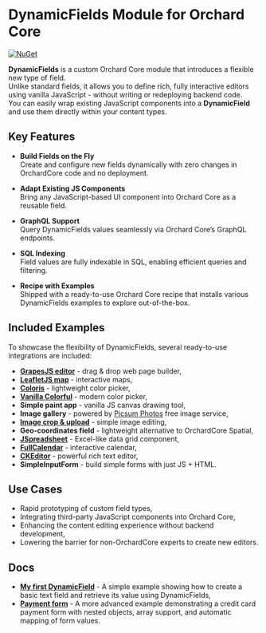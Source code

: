 # DynamicFields Module for Orchard Core

[![NuGet](https://img.shields.io/nuget/v/Lampersky.DynamicFields.svg)](https://www.nuget.org/packages/Lampersky.DynamicFields)

**DynamicFields** is a custom Orchard Core module that introduces a flexible new type of field.  
Unlike standard fields, it allows you to define rich, fully interactive editors using vanilla JavaScript - without writing or redeploying backend code.  
You can easily wrap existing JavaScript components into a **DynamicField** and use them directly within your content types.  

## Key Features  
- **Build Fields on the Fly**  
  Create and configure new fields dynamically with zero changes in OrchardCore code and no deployment.  

- **Adapt Existing JS Components**  
  Bring any JavaScript-based UI component into Orchard Core as a reusable field.  

- **GraphQL Support**  
  Query DynamicFields values seamlessly via Orchard Core’s GraphQL endpoints.  

- **SQL Indexing**  
  Field values are fully indexable in SQL, enabling efficient queries and filtering.  

- **Recipe with Examples**  
  Shipped with a ready-to-use Orchard Core recipe that installs various DynamicFields examples to explore out-of-the-box.  

## Included Examples  
To showcase the flexibility of DynamicFields, several ready-to-use integrations are included:  

- **[GrapesJS editor](https://grapesjs.com)** - drag & drop web page builder,
- **[LeafletJS map](https://leafletjs.com)** - interactive maps,
- **[Coloris](http://coloris.js.org)** - lightweight color picker,
- **[Vanilla Colorful](https://github.com/web-padawan/vanilla-colorful)** - modern color picker,
- **Simple paint app** - vanilla JS canvas drawing tool,
- **Image gallery** - powered by [Picsum Photos](http://picsum.photos) free image service,
- **[Image crop & upload](https://github.com/github/image-crop-element)** - simple image editing,
- **Geo-coordinates field** - lightweight alternative to OrchardCore Spatial,
- **[JSpreadsheet](https://jspreadsheet.com)** - Excel-like data grid component,
- **[FullCalendar](https://fullcalendar.io)** - interactive calendar,
- **[CKEditor](https://ckeditor.com)** - powerful rich text editor, 
- **SimpleInputForm** - build simple forms with just JS + HTML.

## Use Cases  
- Rapid prototyping of custom field types,
- Integrating third-party JavaScript components into Orchard Core,
- Enhancing the content editing experience without backend development,
- Lowering the barrier for non-OrchardCore experts to create new editors.

## Docs

- **[My first DynamicField](docs/basic-text-field.md)** - A simple example showing how to create a basic text field and retrieve its value using DynamicFields,
- **[Payment form](docs/advanced-form.md)** - A more advanced example demonstrating a credit card payment form with nested objects, array support, and automatic mapping of form values.
